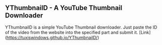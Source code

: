YThumbnailD - A YouTube Thumbnail Downloader
---
YThumbnailD is a simple YouTube Thumbnail downloader. Just paste the ID of the video from the website into the specified part and submit it. [Link] (https://tuxiswindows.github.io/YThumbnailD/)